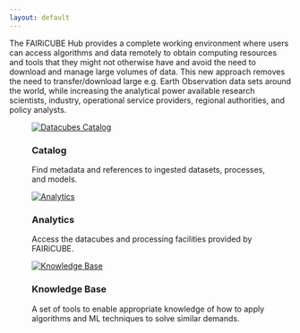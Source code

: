 ```yaml
---
layout: default
---
```


<div class="paragraph">
<p>
    The FAIRiCUBE Hub provides a complete working environment where users can access algorithms and data remotely to obtain computing resources and tools that they might not otherwise have and avoid the need to download and manage large volumes of data. This new approach removes the need to transfer/download large e.g. Earth Observation data sets around the world, while increasing the analytical power available research scientists, industry, operational service providers, regional authorities, and policy analysts.
</p>
</div>

<div class="cards-paragraph">
    <div class="portfolio e-shop">
            <div class="row">
                <div class="col-xs-12 products-carousel">
                    <div class="gallery portfolio-grid portfolio-animation-std products-carousel-itself">
                        <div class="gallery-cell col-xs-12 col-sm-6 col-md-4 col-lg-4">
                            <figure class="gallery-item shop-item card-item">
                                <a href="{{ "catalog" | relative_url }}">
                                    <img src="{{ "images/datacubes.jpeg" | relative_url }}" alt="Datacubes Catalog">
                                </a>
                                <h3>Catalog</h3>
                                <p>
                                    Find metadata and references to ingested datasets, processes, and models.
                                </p>
                            </figure>
                        </div>
                        <div class="gallery-cell col-xs-12 col-sm-6 col-md-4 col-lg-4">
                            <figure class="gallery-item shop-item card-item">
                                <a href="{{ "analytics" | relative_url }}.html">
                                    <img src="{{ "images/analytics.jpeg" | relative_url }}" alt="Analytics">
                                </a>
                                <h3>Analytics</h3>
                                <p>
                                    Access the datacubes and processing facilities provided by FAIRiCUBE.
                                </p>
                            </figure>
                        </div>
                        <div class="gallery-cell col-xs-12 col-sm-6 col-md-4 col-lg-4">
                            <figure class="gallery-item shop-item card-item">
                                <a href="{{ "docs" | relative_url }}">
                                    <img src="{{ "images/docs.jpeg" | relative_url }}" alt="Knowledge Base">
                                </a>
                                <h3>Knowledge Base</h3>
                                <p>
                                    A set of tools to enable appropriate knowledge of how to apply algorithms and ML techniques to solve similar demands.
                                </p>
                            </figure>
                        </div>
                    </div>
                </div>
            </div>
    </div>
</div>
